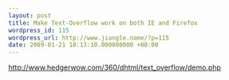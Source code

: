 ```yaml
---
layout: post
title: Make Text-Overflow work on both IE and Firefox
wordpress_id: 115
wordpress_url: http://www.jiangle.name/?p=115
date: 2009-01-21 18:13:10.000000000 +08:00
---
```

http://www.hedgerwow.com/360/dhtml/text_overflow/demo.php
